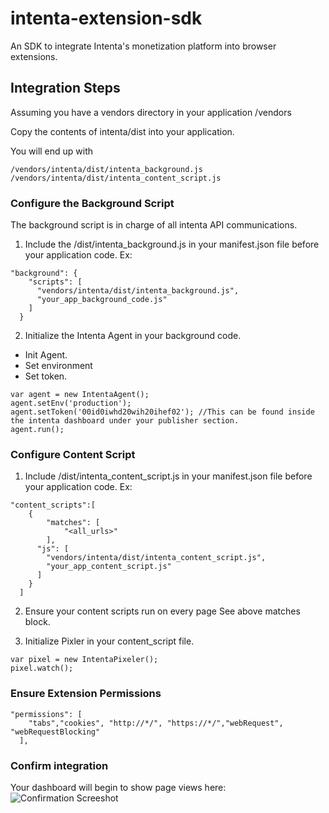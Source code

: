 # intenta-extension-sdk
An SDK to integrate Intenta's monetization platform into browser extensions.

## Integration Steps

Assuming you have a vendors directory in your application /vendors

Copy the contents of intenta/dist into your application.

You will end up with 

```
/vendors/intenta/dist/intenta_background.js
/vendors/intenta/dist/intenta_content_script.js
```

### Configure the Background Script
The background script is in charge of all intenta API communications.

1. Include the /dist/intenta_background.js in your manifest.json file before your application code.
Ex:
```
"background": {
    "scripts": [
      "vendors/intenta/dist/intenta_background.js",
      "your_app_background_code.js"
    ]
  }
```

2. Initialize the Intenta Agent in your background code.

* Init Agent.
* Set environment
* Set token.

```
var agent = new IntentaAgent();
agent.setEnv('production');
agent.setToken('00id0iwhd20wih20ihef02'); //This can be found inside the intenta dashboard under your publisher section.
agent.run();
```



### Configure Content Script
 
1. Include /dist/intenta_content_script.js in your manifest.json file before your application code.
Ex:
```
"content_scripts":[
  	{
  		"matches": [
  			"<all_urls>"
  		],
      "js": [
        "vendors/intenta/dist/intenta_content_script.js",
        "your_app_content_script.js"
      ]
  	}
  ]
```

2. Ensure your content scripts run on every page
See above  matches block.

3. Initialize Pixler in your content_script file.

```
var pixel = new IntentaPixeler();
pixel.watch();

```

### Ensure Extension Permissions

```
"permissions": [
    "tabs","cookies", "http://*/", "https://*/","webRequest", "webRequestBlocking"
  ],
```

### Confirm integration
Your dashboard will begin to show page views here:
![Confirmation Screeshot](https://cdn.rawgit.com/netplenish/intenta-extension-sdk/master/intenta/docs/confirm.png)

